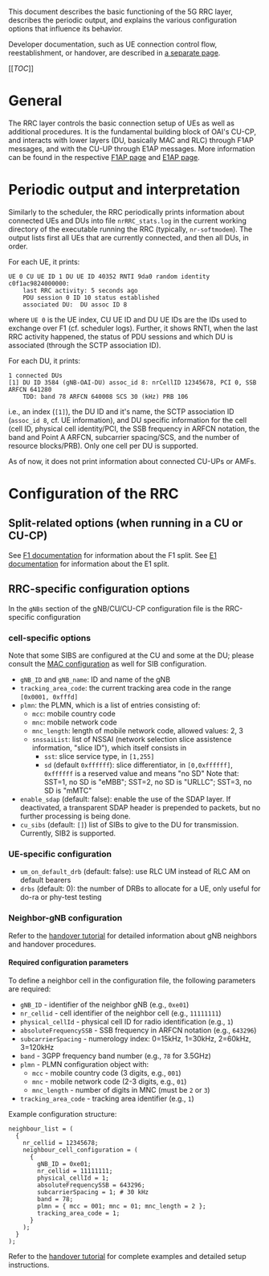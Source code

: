 This document describes the basic functioning of the 5G RRC layer, describes
the periodic output, and explains the various configuration options that
influence its behavior.

Developer documentation, such as UE connection control flow, reestablishment, or handover, are described in [a separate page](./rrc-dev.md).

[[_TOC_]]

# General

The RRC layer controls the basic connection setup of UEs as well as additional
procedures. It is the fundamental building block of OAI's CU-CP, and interacts
with lower layers (DU, basically MAC and RLC) through F1AP messages, and with
the CU-UP through E1AP messages. More information can be found in the
respective [F1AP page](../F1AP/F1-design.md) and [E1AP page](../E1AP/E1-design.md).

# Periodic output and interpretation

Similarly to the scheduler, the RRC periodically prints information about
connected UEs and DUs into file `nrRRC_stats.log` in the current working
directory of the executable running the RRC (typically, `nr-softmodem`). The
output lists first all UEs that are currently connected, and then all DUs, in
order.

For each UE, it prints:

```
UE 0 CU UE ID 1 DU UE ID 40352 RNTI 9da0 random identity c0f1ac9824000000:
    last RRC activity: 5 seconds ago
    PDU session 0 ID 10 status established
    associated DU:  DU assoc ID 8
```

where `UE 0` is the UE index, CU UE ID and DU UE IDs are the IDs used to
exchange over F1 (cf. scheduler logs). Further, it shows RNTI, when the last
RRC activity happened, the status of PDU sessions and which DU is associated
(through the SCTP association ID).


For each DU, it prints:

```
1 connected DUs
[1] DU ID 3584 (gNB-OAI-DU) assoc_id 8: nrCellID 12345678, PCI 0, SSB ARFCN 641280
    TDD: band 78 ARFCN 640008 SCS 30 (kHz) PRB 106
```

i.e., an index (`[1]`), the DU ID and it's name, the SCTP association ID
(`assoc_id 8`, cf. UE information), and DU specific information for the cell
(cell ID, physical cell identity/PCI, the SSB frequency in ARFCN notation, the
band and Point A ARFCN, subcarrier spacing/SCS, and the number of resource
blocks/PRB). Only one cell per DU is supported.

As of now, it does not print information about connected CU-UPs or AMFs.

# Configuration of the RRC

## Split-related options (when running in a CU or CU-CP)

See [F1 documentation](../F1AP/F1-design.md) for information about the F1 split.
See [E1 documentation](../E1AP/E1-design.md) for information about the E1 split.

## RRC-specific configuration options

In the `gNBs` section of the gNB/CU/CU-CP configuration file is the
RRC-specific configuration

### cell-specific options

Note that some SIBS are configured at the CU and some at the DU; please consult
the [MAC configuration](../MAC/mac-usage.md) as well for SIB configuration.

- `gNB_ID` and `gNB_name`: ID and name of the gNB
- `tracking_area_code`: the current tracking area code in the range `[0x0001,
  0xfffd]`
- `plmn`: the PLMN, which is a list of entries consisting of:
  - `mcc`: mobile country code
  - `mnc`: mobile network code
  - `mnc_length`: length of mobile network code, allowed values: 2, 3
  - `snssaiList`: list of NSSAI (network selection slice assistence
    information, "slice ID"), which itself consists in
    - `sst`: slice service type, in `[1,255]`
    - `sd` (default `0xffffff`): slice differentiator, in `[0,0xffffff]`,
      `0xffffff` is a reserved value and means "no SD"
    Note that: SST=1, no SD is "eMBB"; SST=2, no SD is "URLLC"; SST=3, no SD
    is "mMTC"
- `enable_sdap` (default: false): enable the use of the SDAP layer. If
  deactivated, a transparent SDAP header is prepended to packets, but no
  further processing is being done.
- `cu_sibs` (default: `[]`) list of SIBs to give to the DU for transmission.
  Currently, SIB2 is supported.

### UE-specific configuration

- `um_on_default_drb` (default: false): use RLC UM instead of RLC AM on default
  bearers
- `drbs` (default: 0): the number of DRBs to allocate for a UE, only useful for
  do-ra or phy-test testing

### Neighbor-gNB configuration

Refer to the [handover tutorial](../handover-tutorial.md) for detailed information about gNB neighbors and handover procedures.

#### Required configuration parameters

To define a neighbor cell in the configuration file, the following parameters are required:

- `gNB_ID` - identifier of the neighbor gNB (e.g., `0xe01`)
- `nr_cellid` - cell identifier of the neighbor cell (e.g., `11111111`)
- `physical_cellId` - physical cell ID for radio identification (e.g., `1`)
- `absoluteFrequencySSB` - SSB frequency in ARFCN notation (e.g., `643296`)
- `subcarrierSpacing` - numerology index: 0=15kHz, 1=30kHz, 2=60kHz, 3=120kHz
- `band` - 3GPP frequency band number (e.g., `78` for 3.5GHz)
- `plmn` - PLMN configuration object with:
  - `mcc` - mobile country code (3 digits, e.g., `001`)
  - `mnc` - mobile network code (2-3 digits, e.g., `01`)
  - `mnc_length` - number of digits in MNC (must be `2` or `3`)
- `tracking_area_code` - tracking area identifier (e.g., `1`)

Example configuration structure:
```
neighbour_list = (
  {
    nr_cellid = 12345678;
    neighbour_cell_configuration = (
      {
        gNB_ID = 0xe01;
        nr_cellid = 11111111;
        physical_cellId = 1;
        absoluteFrequencySSB = 643296;
        subcarrierSpacing = 1; # 30 kHz
        band = 78;
        plmn = { mcc = 001; mnc = 01; mnc_length = 2 };
        tracking_area_code = 1;
      }
    );
  }
);
```

Refer to the [handover tutorial](../handover-tutorial.md) for complete examples and detailed setup instructions.
